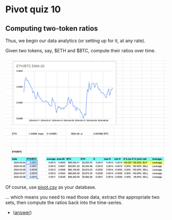 # Pivot quiz 10

## Computing two-token ratios

Thus, we begin our data analytics (or setting up for it, at any rate).

Given two tokens, say, $ETH and $BTC, compute their ratios over time.

![ETHBTC](imgs/ethbtc-ratios.png)

Of course, use [pivot.csv](../../../../data-files/csv/pivots.csv) as your
database.

... which means you need to read those data, extract the appropriate two sets,
then compute the ratios back into the time-series.

* ([answer](answer.md))

